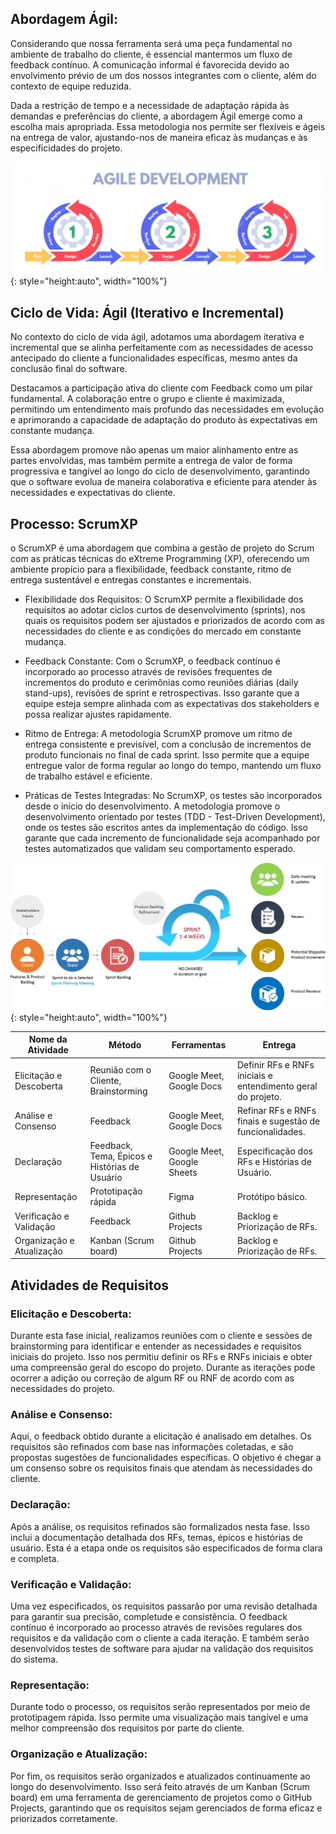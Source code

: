 ## Abordagem Ágil: 

Considerando que nossa ferramenta será uma peça fundamental no ambiente de trabalho do cliente, é essencial mantermos um fluxo de feedback contínuo. A comunicação informal é favorecida devido ao envolvimento prévio de um dos nossos integrantes com o cliente, além do contexto de equipe reduzida. 

Dada a restrição de tempo e a necessidade de adaptação rápida às demandas e preferências do cliente, a abordagem Ágil emerge como a escolha mais apropriada. Essa metodologia nos permite ser flexíveis e ágeis na entrega de valor, ajustando-nos de maneira eficaz às mudanças e às especificidades do projeto. 

![Abordagem Agil](assets/agile.png){: style="height:auto", width="100%"}

## Ciclo de Vida: Ágil (Iterativo e Incremental) 

No contexto do ciclo de vida ágil, adotamos uma abordagem iterativa e incremental que se alinha perfeitamente com as necessidades de acesso antecipado do cliente a funcionalidades específicas, mesmo antes da conclusão final do software. 

Destacamos a participação ativa do cliente com Feedback como um pilar fundamental. A colaboração entre o grupo e cliente é maximizada, permitindo um entendimento mais profundo das necessidades em evolução e aprimorando a capacidade de adaptação do produto às expectativas em constante mudança. 

Essa abordagem promove não apenas um maior alinhamento entre as partes envolvidas, mas também permite a entrega de valor de forma progressiva e tangível ao longo do ciclo de desenvolvimento, garantindo que o software evolua de maneira colaborativa e eficiente para atender às necessidades e expectativas do cliente. 



## Processo: ScrumXP 

o ScrumXP é uma abordagem que combina a gestão de projeto do Scrum com as práticas técnicas do eXtreme Programming (XP), oferecendo um ambiente propício para a flexibilidade, feedback constante, ritmo de entrega sustentável e entregas constantes e incrementais. 

* Flexibilidade dos Requisitos: O ScrumXP permite a flexibilidade dos requisitos ao adotar ciclos curtos de desenvolvimento (sprints), nos quais os requisitos podem ser ajustados e priorizados de acordo com as necessidades do cliente e as condições do mercado em constante mudança. 

* Feedback Constante: Com o ScrumXP, o feedback contínuo é incorporado ao processo através de revisões frequentes de incrementos do produto e cerimônias como reuniões diárias (daily stand-ups), revisões de sprint e retrospectivas. Isso garante que a equipe esteja sempre alinhada com as expectativas dos stakeholders e possa realizar ajustes rapidamente. 

* Ritmo de Entrega: A metodologia ScrumXP promove um ritmo de entrega consistente e previsível, com a conclusão de incrementos de produto funcionais no final de cada sprint. Isso permite que a equipe entregue valor de forma regular ao longo do tempo, mantendo um fluxo de trabalho estável e eficiente. 

* Práticas de Testes Integradas: No ScrumXP, os testes são incorporados desde o início do desenvolvimento. A metodologia promove o desenvolvimento orientado por testes (TDD - Test-Driven Development), onde os testes são escritos antes da implementação do código. Isso garante que cada incremento de funcionalidade seja acompanhado por testes automatizados que validam seu comportamento esperado.

![Srum](assets/scrum.jpg){: style="height:auto", width="100%"}


| Nome da Atividade         | Método                 | Ferramentas            | Entrega
| -----------               | ---------------------- | ---------------------- | ---------------------
| Elicitação e Descoberta   | Reunião com o Cliente, Brainstorming | Google Meet, Google Docs | Definir RFs e RNFs iniciais e entendimento geral do projeto. 
| Análise e Consenso        | Feedback               | Google Meet, Google Docs | Refinar RFs e RNFs finais e sugestão de funcionalidades. 
| Declaração                | Feedback, Tema, Épicos e Histórias de Usuário | Google Meet, Google Sheets | Especificação dos RFs e Histórias de Usuário. 
| Representação             | Prototipação rápida    | Figma   | Protótipo básico. 
| Verificação e Validação   | Feedback               | Github Projects      | Backlog e Priorização de RFs.
| Organização e Atualização | Kanban (Scrum board)   | Github Projects | Backlog e Priorização de RFs. 

## Atividades de Requisitos

### **Elicitação e Descoberta:** 

Durante esta fase inicial, realizamos reuniões com o cliente e sessões de brainstorming para identificar e entender as necessidades e requisitos iniciais do projeto. Isso nos permitiu definir os RFs e RNFs iniciais e obter uma compreensão geral do escopo do projeto. Durante as iterações pode ocorrer a adição ou correção de algum RF ou RNF de acordo com as necessidades do projeto.

### **Análise e Consenso:**

Aqui, o feedback obtido durante a elicitação é analisado em detalhes. Os requisitos são refinados com base nas informações coletadas, e são propostas sugestões de funcionalidades específicas. O objetivo é chegar a um consenso sobre os requisitos finais que atendam às necessidades do cliente.
  
### **Declaração:**

Após a análise, os requisitos refinados são formalizados nesta fase. Isso inclui a documentação detalhada dos RFs, temas, épicos e histórias de usuário. Esta é a etapa onde os requisitos são especificados de forma clara e completa. 

### **Verificação e Validação:**

Uma vez especificados, os requisitos passarão por uma revisão detalhada para garantir sua precisão, completude e consistência. O feedback contínuo é incorporado ao processo através de revisões regulares dos requisitos e da validação com o cliente a cada iteração. E também serão desenvolvidos testes de software para ajudar na validação dos requisitos do sistema.

### **Representação:** 

Durante todo o processo, os requisitos serão representados por meio de prototipagem rápida. Isso permite uma visualização mais tangível e uma melhor compreensão dos requisitos por parte do cliente.

### **Organização e Atualização:**

Por fim, os requisitos serão organizados e atualizados continuamente ao longo do desenvolvimento. Isso será feito através de um Kanban (Scrum board) em uma ferramenta de gerenciamento de projetos como o GitHub Projects, garantindo que os requisitos sejam gerenciados de forma eficaz e priorizados corretamente.
